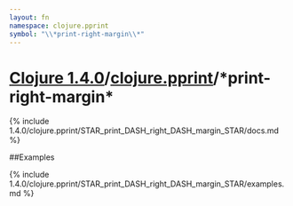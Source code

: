 ```yaml
---
layout: fn
namespace: clojure.pprint
symbol: "\\*print-right-margin\\*"
---
```


# [Clojure 1.4.0](../../)/[clojure.pprint](../)/\*print-right-margin\*

{% include 1.4.0/clojure.pprint/STAR_print_DASH_right_DASH_margin_STAR/docs.md %}

##Examples

{% include 1.4.0/clojure.pprint/STAR_print_DASH_right_DASH_margin_STAR/examples.md %}

